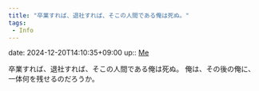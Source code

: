 ```yaml
---
title: "卒業すれば、退社すれば、そこの人間である俺は死ぬ。"
tags:
 - Info
---
```


date: 2024-12-20T14:10:35+09:00
up:: [Me](Bar/Novel/Chaos/Me.md)

卒業すれば、退社すれば、そこの人間である俺は死ぬ。
俺は、その後の俺に、一体何を残せるのだろうか。